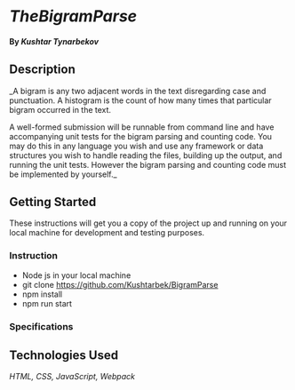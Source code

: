 # _TheBigramParse_

#### By _**Kushtar Tynarbekov**_

## Description

\_A bigram is any two adjacent words in the text disregarding case and punctuation. A histogram is the count of how many times that particular bigram occurred in the text.

A well-formed submission will be runnable from command line and have accompanying unit tests for the bigram parsing and counting code. You may do this in any language you wish and use any framework or data structures you wish to handle reading the files, building up the output, and running the unit tests. However the bigram parsing and counting code must be implemented by yourself.\_

## Getting Started

These instructions will get you a copy of the project up and running on your local machine for development and testing purposes.

### Instruction

- Node js in your local machine
- git clone https://github.com/Kushtarbek/BigramParse
- npm install
- npm run start

### Specifications

## Technologies Used

_HTML, CSS, JavaScript, Webpack_
